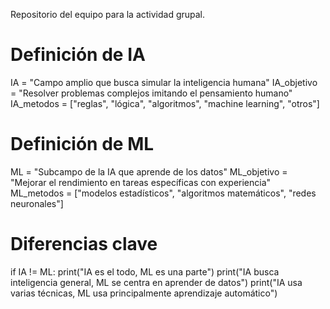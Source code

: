 Repositorio del equipo para la actividad grupal.
# Definición de IA
IA = "Campo amplio que busca simular la inteligencia humana"
IA_objetivo = "Resolver problemas complejos imitando el pensamiento humano"
IA_metodos = ["reglas", "lógica", "algoritmos", "machine learning", "otros"]

# Definición de ML
ML = "Subcampo de la IA que aprende de los datos"
ML_objetivo = "Mejorar el rendimiento en tareas específicas con experiencia"
ML_metodos = ["modelos estadísticos", "algoritmos matemáticos", "redes neuronales"]

# Diferencias clave
if IA != ML:
    print("IA es el todo, ML es una parte")
    print("IA busca inteligencia general, ML se centra en aprender de datos")
    print("IA usa varias técnicas, ML usa principalmente aprendizaje automático")
